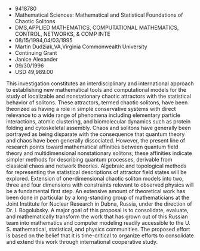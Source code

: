 
* 9418780
* Mathematical Sciences: Mathematical and Statistical Foundations of Chaotic Solitons
* DMS,APPLIED MATHEMATICS, COMPUTATIONAL MATHEMATICS, CONTROL, NETWORKS, & COMP INTE
* 08/15/1994,04/03/1995
* Martin Dudziak,VA,Virginia Commonwealth University
* Continuing Grant
* Janice Alexander
* 09/30/1996
* USD 49,989.00

This investigation constitutes an interdisciplinary and international approach
to establishing new mathematical tools and computational models for the study of
localizable and nonstationary chaotic attractors with the statistical behavior
of solitons. These attractors, termed chaotic solitons, have been theorized as
having a role in simple conservative systems with direct relevance to a wide
range of phenomena including elementary particle interactions, atomic
clustering, and biomolecular dynamics such as protein folding and cytoskeletal
assembly. Chaos and solitons have generally been portrayed as being disparate
with the consequence that quantum theory and chaos have been generally
dissociated. However, the present line of research points toward mathematical
affinities between quantum field theory and multidimensional nonstationary
solitons; these affinities indicate simpler methods for describing quantum
processes, derivable from classical chaos and network theories. Algebraic and
topological methods for representing the statistical descriptions of attractor
field states will be explored. Extension of one-dimensional chaotic soliton
models into two, three and four dimensions with constraints relevant to observed
physics will be a fundamental first step. An extensive amount of theoretical
work has been done in particular by a long-standing group of mathematicians at
the Joint Institute for Nuclear Research in Dubna, Russia, under the direction
of Dr. I. Bogolubsky. A major goal of this proposal is to consolidate, evaluate,
and mathematically transform the work that has grown out of this Russian team
into mathematics and computer modeling readily accessible to the U. S.
mathematical, statistical, and physics communities. The proposed effort is based
on the belief that it is time-critical to organize efforts to consolidate and
extend this work through international cooperative study.
